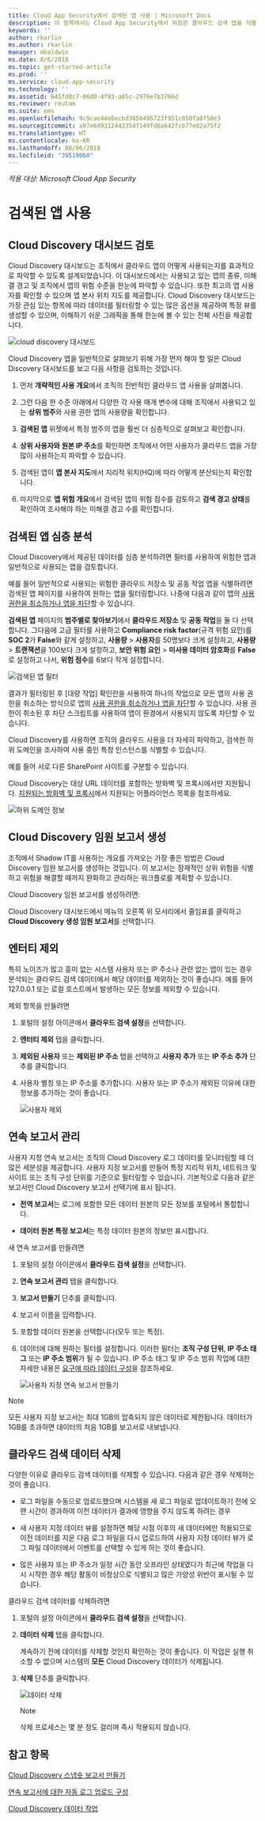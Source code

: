 ```yaml
---
title: Cloud App Security에서 검색된 앱 사용 | Microsoft Docs
description: 이 항목에서는 Cloud App Security에서 위험한 클라우드 검색 앱을 식별 및 해결하기 위한 프로세스를 설명합니다.
keywords: ''
author: rkarlin
ms.author: rkarlin
manager: mbaldwin
ms.date: 8/6/2018
ms.topic: get-started-article
ms.prod: ''
ms.service: cloud-app-security
ms.technology: ''
ms.assetid: 645fd8c7-06d0-4f93-a85c-2976e7b3766d
ms.reviewer: reutam
ms.suite: ems
ms.openlocfilehash: 9c9cae44e8ecbd3856495723f951c050fa8f50e3
ms.sourcegitcommit: a97e6d93124433547149fd8a642fcb77e02a75f2
ms.translationtype: HT
ms.contentlocale: ko-KR
ms.lasthandoff: 08/06/2018
ms.locfileid: "39519060"
---
```

*적용 대상: Microsoft Cloud App Security*


# <a name="working-with-discovered-apps"></a>검색된 앱 사용

## <a name="review-the-cloud-discovery-dashboard"></a>Cloud Discovery 대시보드 검토

Cloud Discovery 대시보드는 조직에서 클라우드 앱이 어떻게 사용되는지를 효과적으로 파악할 수 있도록 설계되었습니다. 이 대시보드에서는 사용되고 있는 앱의 종류, 미해결 경고 및 조직에서 앱의 위험 수준을 한눈에 파악할 수 있습니다. 또한 최고의 앱 사용자를 확인할 수 있으며 앱 본사 위치 지도를 제공합니다. Cloud Discovery 대시보드는 가장 관심 있는 항목에 따라 데이터를 필터링할 수 있는 많은 옵션을 제공하여 특정 뷰를 생성할 수 있으며, 이해하기 쉬운 그래픽을 통해 한눈에 볼 수 있는 전체 사진을 제공합니다.

![cloud discovery 대시보드](./media/cloud-discovery-dashboard.png)

Cloud Discovery 앱을 일반적으로 살펴보기 위해 가장 먼저 해야 할 일은 Cloud Discovery 대시보드를 보고 다음 사항을 검토하는 것입니다.
 
1. 먼저 **개략적인 사용 개요**에서 조직의 전반적인 클라우드 앱 사용을 살펴봅니다.

2. 그런 다음 한 수준 아래에서 다양한 각 사용 매개 변수에 대해 조직에서 사용되고 있는 **상위 범주**와 사용 권한 앱의 사용량을 확인합니다.

3. **검색된 앱** 위젯에서 특정 범주의 앱을 훨씬 더 심층적으로 살펴보고 확인합니다.

4. **상위 사용자와 원본 IP 주소**를 확인하면 조직에서 어떤 사용자가 클라우드 앱을 가장 많이 사용하는지 파악할 수 있습니다.
5. 검색된 앱이 **앱 본사 지도**에서 지리적 위치(HQ)에 따라 어떻게 분산되는지 확인합니다.

6. 마지막으로 **앱 위험 개요**에서 검색된 앱의 위험 점수를 검토하고 **검색 경고 상태**를 확인하여 조사해야 하는 미해결 경고 수를 확인합니다.

## <a name="deep-dive-into-discovered-apps"></a>검색된 앱 심층 분석
Cloud Discovery에서 제공된 데이터를 심층 분석하려면 필터를 사용하여 위험한 앱과 일반적으로 사용되는 앱을 검토합니다.


예를 들어 일반적으로 사용되는 위험한 클라우드 저장소 및 공동 작업 앱을 식별하려면 검색된 앱 페이지를 사용하여 원하는 앱을 필터링합니다. 나중에 다음과 같이 앱의 [사용 권한을 취소하거나 앱을 차단](governance-discovery.md)할 수 있습니다.

**검색된 앱** 페이지의 **범주별로 찾아보기**에서 **클라우드 저장소** 및 **공동 작업**을 둘 다 선택합니다. 그다음에 고급 필터를 사용하고 **Compliance risk factor**(규격 위험 요인)를 **SOC 2**가 **False**와 같게 설정하고, **사용량** > **사용자**를 50명보다 크게 설정하고, **사용량** > **트랜잭션**을 100보다 크게 설정하고, **보안 위험 요인** > **미사용 데이터 암호화**를 **False**로 설정하고 나서, **위험 점수**를 6보다 작게 설정합니다.

![검색된 앱 필터](./media/discovered-app-filters.png)

결과가 필터링된 후 [대량 작업] 확인란을 사용하여 하나의 작업으로 모든 앱의 사용 권한을 취소하는 방식으로 앱의 [사용 권한을 취소하거나 앱을 차단](governance-discovery.md)할 수 있습니다. 사용 권한이 취소된 후 차단 스크립트를 사용하여 앱이 환경에서 사용되지 않도록 차단할 수 있습니다.

Cloud Discovery를 사용하면 조직의 클라우드 사용을 더 자세히 파악하고, 검색한 하위 도메인을 조사하여 사용 중인 특정 인스턴스를 식별할 수 있습니다.
     
예를 들어 서로 다른 SharePoint 사이트를 구분할 수 있습니다.

Cloud Discovery는 대상 URL 데이터를 포함하는 방화벽 및 프록시에서만 지원됩니다. [지원되는 방화벽 및 프록시](set-up-cloud-discovery.md#supported-firewalls-and-proxies)에서 지원되는 어플라이언스 목록을 참조하세요.

 ![하위 도메인 정보](./media/discovery-domains.png) 

## <a name="generate-cloud-discovery-executive-report"></a>Cloud Discovery 임원 보고서 생성

조직에서 Shadow IT를 사용하는 개요를 가져오는 가장 좋은 방법은 Cloud Discovery 임원 보고서를 생성하는 것입니다. 이 보고서는 잠재적인 상위 위험을 식별하고 위험을 해결할 때까지 완화하고 관리하는 워크플로를 계획할 수 있습니다.

Cloud Discovery 임원 보고서를 생성하려면: 

Cloud Discovery 대시보드에서 메뉴의 오른쪽 위 모서리에서 줄임표를 클릭하고 **Cloud Discovery 생성 임원 보고서**를 선택합니다.

## <a name="exclude-entities"></a>엔터티 제외  
특히 노이즈가 많고 흥미 없는 시스템 사용자 또는 IP 주소나 관련 없는 앱이 있는 경우 분석되는 클라우드 검색 데이터에서 해당 데이터를 제외하는 것이 좋습니다. 예를 들어 127.0.0.1 또는 로컬 호스트에서 발생하는 모든 정보를 제외할 수 있습니다.  
  
제외 항목을 만들려면  
  
1.  포털의 설정 아이콘에서 **클라우드 검색 설정**을 선택합니다.  
  
2.  **엔터티 제외** 탭을 클릭합니다.  
  
3.  **제외된 사용자** 또는 **제외된 IP 주소** 탭을 선택하고 **사용자 추가** 또는 **IP 주소 추가** 단추를 클릭합니다.  
  
4.  사용자 별칭 또는 IP 주소를 추가합니다. 사용자 또는 IP 주소가 제외된 이유에 대한 정보를 추가하는 것이 좋습니다.  
  
     ![사용자 제외](./media/exclude-user.png "사용자 제외")  
  
## <a name="manage-continuous-reports"></a>연속 보고서 관리  
사용자 지정 연속 보고서는 조직의 Cloud Discovery 로그 데이터를 모니터링할 때 더 많은 세분성을 제공합니다. 사용자 지정 보고서를 만들어 특정 지리적 위치, 네트워크 및 사이트 또는 조직 구성 단위를 기준으로 필터링할 수 있습니다. 기본적으로 다음과 같은 보고서만 Cloud Discovery 보고서 선택기에 표시 됩니다.  
  
-  **전역 보고서**는 로그에 포함한 모든 데이터 원본의 모든 정보를 포털에서 통합합니다.  
  
- **데이터 원본 특정 보고서**는 특정 데이터 원본의 정보만 표시합니다.  
  
새 연속 보고서를 만들려면  
  
1.  포털의 설정 아이콘에서 **클라우드 검색 설정**을 선택합니다.  
  
2.  **연속 보고서 관리** 탭을 클릭합니다.  
  
3.  **보고서 만들기** 단추를 클릭합니다.  
  
4.  보고서 이름을 입력합니다.  
  
5.  포함할 데이터 원본을 선택합니다(모두 또는 특정).  
  
6.  데이터에 대해 원하는 필터를 설정합니다. 이러한 필터는 **조직 구성 단위**, **IP 주소 태그** 또는 **IP 주소 범위**가 될 수 있습니다. IP 주소 태그 및 IP 주소 범위 작업에 대한 자세한 내용은 [요구에 따라 데이터 구성](ip-tags.md)을 참조하세요.  
  
    ![사용자 지정 연속 보고서 만들기](./media/create-custom-continuous-report.png) 

> [!NOTE]
> 모든 사용자 지정 보고서는 최대 1GB의 압축되지 않은 데이터로 제한됩니다. 데이터가 1GB를 초과하면 데이터의 처음 1GB를 보고서로 내보냅니다.


## <a name="deleting-cloud-discovery-data"></a>클라우드 검색 데이터 삭제  
다양한 이유로 클라우드 검색 데이터를 삭제할 수 있습니다. 다음과 같은 경우 삭제하는 것이 좋습니다.  
  
-   로그 파일을 수동으로 업로드했으며 시스템을 새 로그 파일로 업데이트하기 전에 오랜 시간이 경과하여 이전 데이터가 결과에 영향을 주지 않도록 하려는 경우  
  
-   새 사용자 지정 데이터 뷰를 설정하면 해당 시점 이후의 새 데이터에만 적용되므로 이전 데이터를 지운 다음 로그 파일을 다시 업로드하여 사용자 지정 데이터 뷰가 로그 파일 데이터에서 이벤트를 선택할 수 있게 하는 것이 좋습니다.  
  
-   많은 사용자 또는 IP 주소가 일정 시간 동안 오프라인 상태였다가 최근에 작업을 다시 시작한 경우 해당 활동이 비정상으로 식별되고 많은 가양성 위반이 표시될 수 있습니다.  
  
클라우드 검색 데이터를 삭제하려면  
  
1. 포털의 설정 아이콘에서 **클라우드 검색 설정**을 선택합니다.  
  
2. **데이터 삭제** 탭을 클릭합니다.  
  
    계속하기 전에 데이터를 삭제할 것인지 확인하는 것이 좋습니다. 이 작업은 실행 취소할 수 없으며 시스템의 **모든** Cloud Discovery 데이터가 삭제됩니다.  
  
3. **삭제** 단추를 클릭합니다.  
  
    ![데이터 삭제](./media/delete-data.png "데이터 삭제")  
  
   > [!NOTE]  
   >  삭제 프로세스는 몇 분 정도 걸리며 즉시 적용되지 않습니다.  




## <a name="see-also"></a>참고 항목
 
[Cloud Discovery 스냅숏 보고서 만들기](create-snapshot-cloud-discovery-reports.md)

[연속 보고서에 대한 자동 로그 업로드 구성](configure-automatic-log-upload-for-continuous-reports.md)

[Cloud Discovery 데이터 작업](working-with-cloud-discovery-data.md)

